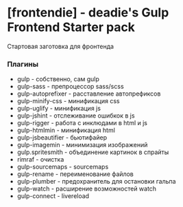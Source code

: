 # [frontendie] - deadie's Gulp Frontend Starter pack

Стартовая заготовка для фронтенда

### Плагины

* gulp - собственно, сам gulp
* gulp-sass - препроцессор sass/scss
* gulp-autoprefixer - расставление автопрефиксов
* gulp-minify-css - минификация css
* gulp-uglify - минификация js
* gulp-jshint - отслеживание ошибкок в js
* gulp-rigger - работа с инклюдами в html и js
* gulp-htmlmin - минификация html
* gulp-jsbeautifier - бьютифайер
* gulp-imagemin - минимизация изображений
* gulp.spritesmith - объединение картинок в спрайты
* rimraf - очистка
* gulp-sourcemaps - sourcemaps
* gulp-rename - переименование файлов
* gulp-plumber - предохранитель для остановки гальпа
* gulp-watch - расширение возможностей watch
* gulp-connect - livereload
